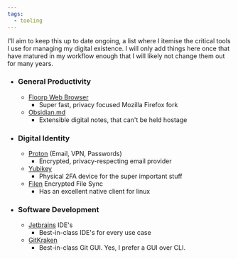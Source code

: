 ```yaml
---
tags:
  - tooling
---
```

I'll aim to keep this up to date ongoing, a list where I itemise the critical tools I use for managing my digital existence.
I will only add things here once that have matured in my workflow enough that I will likely not change them out for many years.

- ### General Productivity
	- [Floorp Web Browser](https://floorp.app/en)
		- Super fast, privacy focused Mozilla Firefox fork
	- [Obsidian.md](https://obsidian.md/)
		- Extensible digital notes, that can't be held hostage
- ### Digital Identity
	- [Proton](https://proton.me/) (Email, VPN, Passwords)
		- Encrypted, privacy-respecting email provider
	- [Yubikey](https://www.yubico.com/)
		- Physical 2FA device for the super important stuff
	- [Filen](https://filen.io/) Encrypted File Sync 
		- Has an excellent native client for linux
- ### Software Development
	- [Jetbrains](https://www.jetbrains.com/) IDE's
		- Best-in-class IDE's for every use case
	- [GitKraken](https://www.gitkraken.com/)
		- Best-in-class Git GUI. Yes, I prefer a GUI over CLI.